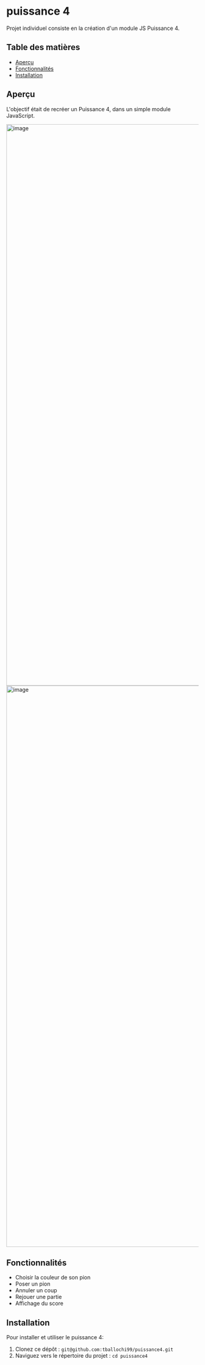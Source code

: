 # puissance 4

Projet individuel consiste en la création d'un module JS Puissance 4.

## Table des matières

- [Aperçu](#aperçu)
- [Fonctionnalités](#fonctionnalités)
- [Installation](#installation)

## Aperçu

L'objectif était de recréer un Puissance 4, dans un simple module JavaScript.

<img width="1470" alt="image" src="https://github.com/Projects-Lucas-EMILE/puissance4/assets/118727247/9d7f0bf8-7bae-4f1c-8f87-1c1e15edf19f">

<img width="1470" alt="image" src="https://github.com/Projects-Lucas-EMILE/puissance4/assets/118727247/7222e06d-e0c8-49f4-bbea-caf47e5d6319">

## Fonctionnalités

- Choisir la couleur de son pion
- Poser un pion
- Annuler un coup
- Rejouer une partie
- Affichage du score

## Installation

Pour installer et utiliser le puissance 4:

1. Clonez ce dépôt : `git@github.com:tballochi99/puissance4.git`
2. Naviguez vers le répertoire du projet : `cd puissance4`
